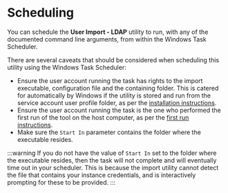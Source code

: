 # Scheduling

You can schedule the **User Import - LDAP** utility to run, with any of the documented command line arguments, from within the Windows Task Scheduler.

There are several caveats that should be considered when scheduling this utility using the Windows Task Scheduler:

- Ensure the user account running the task has rights to the import executable, configuration file and the containing folder. This is catered for automatically by Windows if the utility is stored and run from the service account user profile folder, as per the [installation instructions](/data-imports-guide/users/ldap/overview#installation).
- Ensure the user account running the task is the one who performed the first run of the tool on the host computer, as per the [first run instructions](/data-imports-guide/users/ldap/command#first-run).
- Make sure the `Start In` parameter contains the folder where the executable resides.

:::warning
If you do not have the value of `Start In` set to the folder where the executable resides, then the task will not complete and will eventually time out in your scheduler. This is because the import utility cannot detect the file that contains your instance credentials, and is interactively prompting for these to be provided.
:::